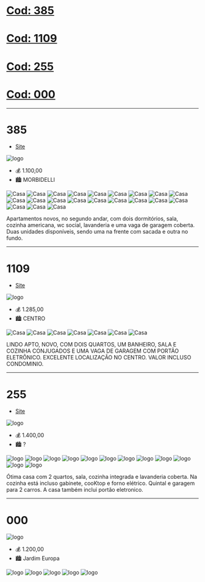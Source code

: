 # [Cod: 385](#385)

# [Cod: 1109](#1109)

# [Cod: 255](#255)

# [Cod: 000](#000)

---

# 385

- [Site](http://www.imobiliariacantinhodeminas.com.br/imoveis/para-locacao/em-extrema/no-bairro-morbidelli/apartamento-padrao/id-385.html)

![logo](https://i.imgur.com/sECoqoK.png)

- 💰 1.100,00
- 🏙 MORBIDELLI

![Casa](https://i.imgur.com/PX7tNxo.jpg)
![Casa](https://i.imgur.com/DAFvXvQ.jpg)
![Casa](https://i.imgur.com/9X2wFb2.jpg)
![Casa](https://i.imgur.com/Nk9aWBj.jpg)
![Casa](https://i.imgur.com/y2wavxP.jpg)
![Casa](https://i.imgur.com/20Svlsm.jpg)
![Casa](https://i.imgur.com/2NHK7Pe.jpg)
![Casa](https://i.imgur.com/EpBlAZr.jpg)
![Casa](https://i.imgur.com/Qjl43qz.jpg)
![Casa](https://i.imgur.com/5F9crUv.jpg)
![Casa](https://i.imgur.com/Hleiqgd.jpg)
![Casa](https://i.imgur.com/2EiIv4P.jpg)
![Casa](https://i.imgur.com/Xnn6nJP.jpg)
![Casa](https://i.imgur.com/CtT15jK.jpg)
![Casa](https://i.imgur.com/Zc5ggNS.jpg)
![Casa](https://i.imgur.com/AR96F8B.jpg)
![Casa](https://i.imgur.com/Xv3AqZH.jpg)
![Casa](https://i.imgur.com/nO2YIbI.jpg)
![Casa](https://i.imgur.com/aH26AJA.jpg)
![Casa](https://i.imgur.com/Ho0yi6K.jpg)
![Casa](https://i.imgur.com/4cmge1c.jpg)

Apartamentos novos, no segundo andar, com dois dormitórios, sala,
cozinha americana, wc social, lavanderia e uma vaga de garagem coberta.
Duas unidades disponíveis, sendo uma na frente com sacada e outra no fundo.

---

# 1109

- [Site](http://wandreimoveis.com.br/imoveis/para-locacao/em-extrema/no-bairro-centro/apartamento-padrao/id-1111.html)

![logo](https://i.imgur.com/nGTbOW4.png)

- 💰 1.285,00
- 🏙 CENTRO

![Casa](https://i.imgur.com/hO4c7AI.jpg)
![Casa](https://i.imgur.com/YVK18bj.jpg)
![Casa](https://i.imgur.com/etvwRB5.jpg)
![Casa](https://i.imgur.com/5tXu5wV.jpg)
![Casa](https://i.imgur.com/1NYHAH0.jpg)
![Casa](https://i.imgur.com/4radGTk.jpg)
![Casa](https://i.imgur.com/M165GOh.jpg)

LINDO APTO, NOVO, COM DOIS QUARTOS, UM BANHEIRO, SALA E COZINHA CONJUGADOS
E UMA VAGA DE GARAGEM COM PORTÃO ELETRÔNICO. EXCELENTE LOCALIZAÇÃO NO CENTRO.
VALOR INCLUSO CONDOMINIO.

---

# 255

- [Site](https://imobiliariaveracruz.com.br/imoveis/aluguel/casa/extrema-mg/10314#prettyPhoto)

![logo](https://imobiliariaveracruz.com.br/fotos/imobiliariaveracruz-logo.png)

- 💰 1.400,00
- 🏙 ?

![logo](https://imobiliariaveracruz.com.br/fotos/thumb-300120164900-0.jpg)
![logo](https://imobiliariaveracruz.com.br/fotos/thumb-300120164900-3.jpg)
![logo](https://imobiliariaveracruz.com.br/fotos/thumb-300120164900-4.jpg)
![logo](https://imobiliariaveracruz.com.br/fotos/thumb-300120164900-10.jpg)
![logo](https://imobiliariaveracruz.com.br/fotos/thumb-300120164900-9.jpg)
![logo](https://imobiliariaveracruz.com.br/fotos/thumb-300120164900-8.jpg)
![logo](https://imobiliariaveracruz.com.br/fotos/thumb-300120164900-6.jpg)
![logo](https://imobiliariaveracruz.com.br/fotos/thumb-300120164900-7.jpg)
![logo](https://imobiliariaveracruz.com.br/fotos/thumb-300120164900-5.jpg)
![logo](https://imobiliariaveracruz.com.br/fotos/thumb-300120164900-2.jpg)
![logo](https://imobiliariaveracruz.com.br/fotos/thumb-300120164900-1.jpg)
![logo](https://imobiliariaveracruz.com.br/fotos/thumb-300120164900-11.jpg)

Ótima casa com 2 quartos, sala, cozinha integrada e lavanderia coberta.
Na cozinha está incluso gabinete, cooKtop e forno elétrico.
Quintal e garagem para 2 carros.
A casa também inclui portão eletronico.

---

# 000

![logo](https://i.imgur.com/XmbVtUR.png)

- 💰 1.200,00
- 🏙 Jardim Europa

![logo](https://i.imgur.com/HIcyjJw.jpg)
![logo](https://i.imgur.com/Lpe9zcf.jpg)
![logo](https://i.imgur.com/ayiQ1Yf.jpg)
![logo](https://i.imgur.com/gvuYkGr.jpg)
![logo](https://i.imgur.com/qpcHE3O.jpg)
